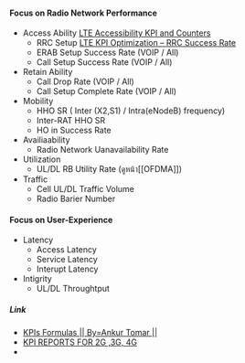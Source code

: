 


#### Focus on Radio Network Performance
- Access Ability [LTE Accessibility KPI and Counters](https://www.youtube.com/watch?v=rH3thF9GGIk)
	- RRC Setup [LTE KPI Optimization – RRC Success Rate](https://ourtechplanet.com/lte-kpi-optimization-deep-dive-rrc-success-rate/)
	- ERAB Setup Success Rate (VOIP / All)
	- Call Setup Success Rate (VOIP / All)
- Retain Ability
	- Call Drop Rate (VOIP / All)
	- Call Setup Complete Rate (VOIP / All)
- Mobility
	- HHO SR ( Inter (X2,S1) / Intra(eNodeB) frequency)  
	- Inter-RAT HHO SR
	- HO in Success Rate
- Availiaability
	- Radio Network Uanavailability Rate
- Utilization
	- UL/DL RB Utility Rate (ดูหน้า[[OFDMA]])
- Traffic
	- Cell UL/DL Traffic Volume
	- Radio Barier Number


#### Focus on User-Experience
- Latency
	- Access Latency
	- Service Latency
	- Interupt Latency
- Intigrity
	- UL/DL Throughtput

##### Link
- [KPIs Formulas || By=Ankur Tomar ||](https://www.youtube.com/watch?v=H5ftN1hTq1w)
- [KPI REPORTS FOR 2G ,3G, 4G](https://www.youtube.com/watch?v=ReKnclE21UM)
- 
